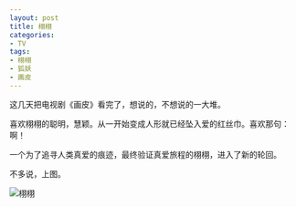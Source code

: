 ```yaml
---
layout: post
title: 栩栩
categories:
- TV
tags:
- 栩栩
- 狐妖
- 画皮
---
```


这几天把电视剧《画皮》看完了，想说的，不想说的一大堆。

喜欢栩栩的聪明，慧颖。从一开始变成人形就已经坠入爱的红丝巾。喜欢那句：啊！

一个为了追寻人类真爱的痕迹，最终验证真爱旅程的栩栩，进入了新的轮回。

不多说，上图。

![栩栩](http://i.imgur.com/I59Hh.jpg)
